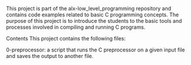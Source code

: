 This project is part of the alx-low_level_programming repository and contains code examples related to basic C programming concepts. The purpose of this project is to introduce the students to the basic tools and processes involved in compiling and running C programs.

Contents
This project contains the following files:

0-preprocessor: a script that runs the C preprocessor on a given input file and saves the output to another file.
